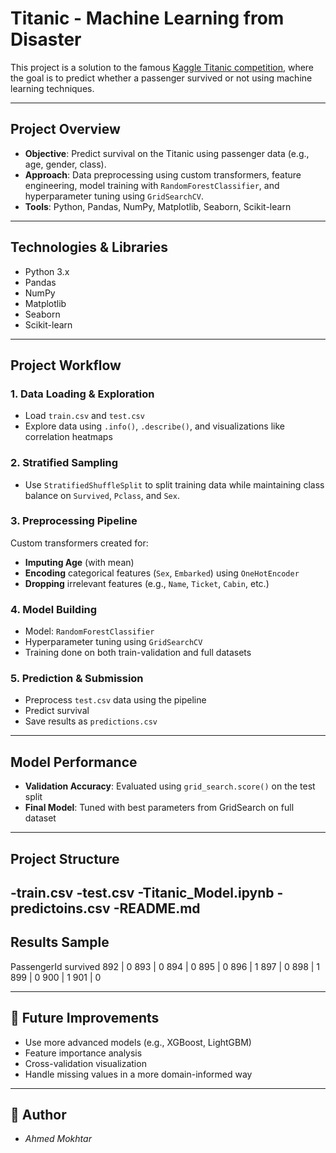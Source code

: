 #  Titanic - Machine Learning from Disaster

This project is a solution to the famous [Kaggle Titanic competition](https://www.kaggle.com/c/titanic), where the goal is to predict whether a passenger survived or not using machine learning techniques.

---

##  Project Overview

- **Objective**: Predict survival on the Titanic using passenger data (e.g., age, gender, class).
- **Approach**: Data preprocessing using custom transformers, feature engineering, model training with `RandomForestClassifier`, and hyperparameter tuning using `GridSearchCV`.
- **Tools**: Python, Pandas, NumPy, Matplotlib, Seaborn, Scikit-learn

---

##  Technologies & Libraries

- Python 3.x
- Pandas
- NumPy
- Matplotlib
- Seaborn
- Scikit-learn

---

##  Project Workflow

### 1. **Data Loading & Exploration**
- Load `train.csv` and `test.csv`
- Explore data using `.info()`, `.describe()`, and visualizations like correlation heatmaps

### 2. **Stratified Sampling**
- Use `StratifiedShuffleSplit` to split training data while maintaining class balance on `Survived`, `Pclass`, and `Sex`.

### 3. **Preprocessing Pipeline**
Custom transformers created for:
- **Imputing Age** (with mean)
- **Encoding** categorical features (`Sex`, `Embarked`) using `OneHotEncoder`
- **Dropping** irrelevant features (e.g., `Name`, `Ticket`, `Cabin`, etc.)

### 4. **Model Building**
- Model: `RandomForestClassifier`
- Hyperparameter tuning using `GridSearchCV`
- Training done on both train-validation and full datasets

### 5. **Prediction & Submission**
- Preprocess `test.csv` data using the pipeline
- Predict survival
- Save results as `predictions.csv`

---

##  Model Performance

- **Validation Accuracy**: Evaluated using `grid_search.score()` on the test split
- **Final Model**: Tuned with best parameters from GridSearch on full dataset

---

##  Project Structure
-train.csv
-test.csv
-Titanic_Model.ipynb
-predictoins.csv
-README.md
---

##  Results Sample

PassengerId	survived
	892 |	0
	893	| 0
	894	| 0
	895	| 0
	896	| 1
	897	| 0
	898	| 1
	899	| 0
	900	| 1
	901	| 0


---

## 🚀 Future Improvements

- Use more advanced models (e.g., XGBoost, LightGBM)
- Feature importance analysis
- Cross-validation visualization
- Handle missing values in a more domain-informed way

---

## 👤 Author

- *Ahmed Mokhtar*

